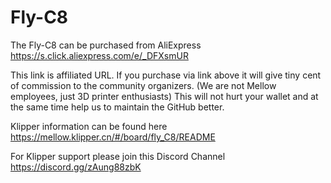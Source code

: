 # Fly-C8
The Fly-C8 can be purchased from AliExpress https://s.click.aliexpress.com/e/_DFXsmUR

This link is affiliated URL. If you purchase via link above it will give tiny cent of commission to the community organizers. (We are not Mellow employees, just 3D printer enthusiasts) This will not hurt your wallet and at the same time help us to maintain the GitHub better.

Klipper information can be found here https://mellow.klipper.cn/#/board/fly_C8/README

For Klipper support please join this Discord Channel https://discord.gg/zAung88zbK
